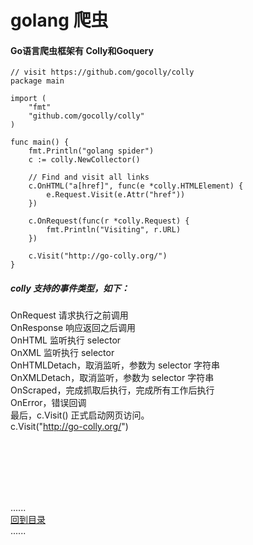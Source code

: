 # golang 爬虫

#### Go语言爬虫框架有 Colly和Goquery

```golang
// visit https://github.com/gocolly/colly
package main

import (
	"fmt"
	"github.com/gocolly/colly"
)

func main() {
	fmt.Println("golang spider")
	c := colly.NewCollector()

	// Find and visit all links
	c.OnHTML("a[href]", func(e *colly.HTMLElement) {
		e.Request.Visit(e.Attr("href"))
	})

	c.OnRequest(func(r *colly.Request) {
		fmt.Println("Visiting", r.URL)
	})

	c.Visit("http://go-colly.org/")
}
```

##### **colly 支持的事件类型，如下：**

OnRequest 请求执行之前调用  
OnResponse 响应返回之后调用  
OnHTML 监听执行 selector  
OnXML 监听执行 selector  
OnHTMLDetach，取消监听，参数为 selector 字符串  
OnXMLDetach，取消监听，参数为 selector 字符串  
OnScraped，完成抓取后执行，完成所有工作后执行  
OnError，错误回调  
最后，c.Visit() 正式启动网页访问。  
c.Visit("http://go-colly.org/")



<br />
<br />
<br />
<br />
<br />

......     
[回到目录](../contents_page.md)     
......
